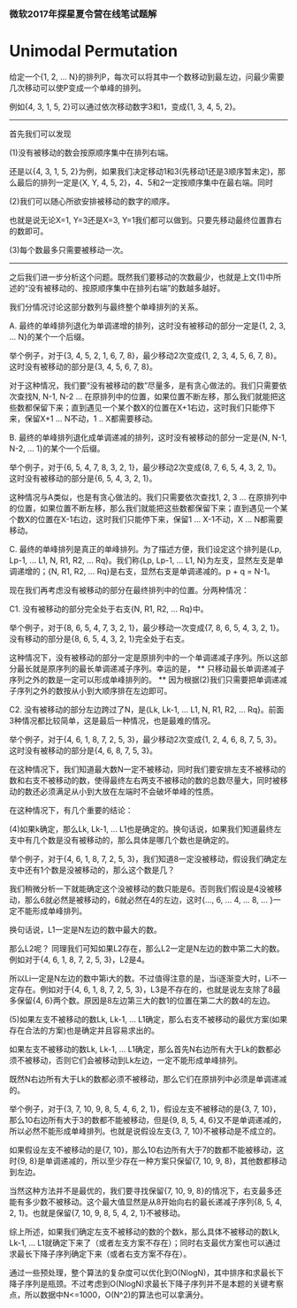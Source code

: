 ### 微软2017年探星夏令营在线笔试题解

Unimodal Permutation
==========

给定一个{1, 2, ... N}的排列P，每次可以将其中一个数移动到最左边，问最少需要几次移动可以使P变成一个单峰的排列。  

例如{4, 3, 1, 5, 2}可以通过依次移动数字3和1，变成{1, 3, 4, 5, 2}。  

-----

首先我们可以发现

(1)没有被移动的数会按原顺序集中在排列右端。

还是以{4, 3, 1, 5, 2}为例，如果我们决定移动1和3(先移动1还是3顺序暂未定)，那么最后的排列一定是{X, Y, 4, 5, 2}，4、5和2一定按顺序集中在最右端。同时

(2)我们可以随心所欲安排被移动的数字的顺序。

也就是说无论X=1, Y=3还是X=3, Y=1我们都可以做到。只要先移动最终位置靠右的数即可。

(3)每个数最多只需要被移动一次。

-------

之后我们进一步分析这个问题。既然我们要移动的次数最少，也就是上文(1)中所述的“没有被移动的、按原顺序集中在排列右端”的数越多越好。

我们分情况讨论这部分数列与最终整个单峰排列的关系。

A. 最终的单峰排列退化为单调递增的排列，这时没有被移动的部分一定是{1, 2, 3, ... N}的某个一个后缀。  

举个例子，对于{3, 4, 5, 2, 1, 6, 7, 8}，最少移动2次变成{1, 2, 3, 4, 5, 6, 7, 8}。这时没有被移动的部分是{3, 4, 5, 6, 7, 8}。 

对于这种情况，我们要“没有被移动的数”尽量多，是有贪心做法的。我们只需要依次查找N, N-1, N-2 ... 在原排列中的位置，如果位置不断左移，那么我们就能把这些数都保留下来；直到遇见一个某个数X的位置在X+1右边，这时我们只能停下来，保留X+1 ... N不动，1 .. X都需要移动。  

B. 最终的单峰排列退化成单调递减的排列，这时没有被移动的部分一定是{N, N-1, N-2, ... 1}的某个一个后缀。

举个例子，对于{6, 5, 4, 7, 8, 3, 2, 1}，最少移动2次变成{8, 7, 6, 5, 4, 3, 2, 1}。这时没有被移动的部分是{6, 5, 4, 3, 2, 1}。

这种情况与A类似，也是有贪心做法的。我们只需要依次查找1, 2, 3 ... 在原排列中的位置，如果位置不断左移，那么我们就能把这些数都保留下来；直到遇见一个某个数X的位置在X-1右边，这时我们只能停下来，保留1 ... X-1不动，X ... N都需要移动。

C. 最终的单峰排列是真正的单峰排列。为了描述方便，我们设定这个排列是{Lp, Lp-1, ... L1, N, R1, R2, ... Rq}。我们称{Lp, Lp-1, ... L1, N}为左支，显然左支是单调递增的；{N, R1, R2, ... Rq}是右支，显然右支是单调递减的。p + q = N-1。

现在我们再考虑没有被移动的部分在最终排列中的位置。分两种情况：

C1. 没有被移动的部分完全处于右支{N, R1, R2, ... Rq}中。  

举个例子，对于{8, 6, 5, 4, 7, 3, 2, 1}，最少移动一次变成{7, 8, 6, 5, 4, 3, 2, 1}。没有移动的部分是{8, 6, 5, 4, 3, 2, 1}完全处于右支。  

这种情况下，没有被移动的部分一定是原排列中的一个单调递减子序列。所以这部分最长就是原序列的最长单调递减子序列。幸运的是， ** 只移动最长单调递减子序列之外的数是一定可以形成单峰排列的。 **  因为根据(2)我们只需要把单调递减子序列之外的数按从小到大顺序排在左边即可。

C2. 没有被移动的部分左边跨过了N，是{Lk, Lk-1, ... L1, N, R1, R2, ... Rq}。前面3种情况都比较简单，这是最后一种情况，也是最难的情况。

举个例子，对于{4, 6, 1, 8, 7, 2, 5, 3}，最少移动2次变成{1, 2, 4, 6, 8, 7, 5, 3}。这时没有被移动的部分是{4, 6, 8, 7, 5, 3}。

在这种情况下，我们知道最大数N一定不被移动，同时我们要安排左支不被移动的数和右支不被移动的数，使得最终左右两支不被移动的数的总数尽量大，同时被移动的数还必须满足从小到大放在左端时不会破坏单峰的性质。

在这种情况下，有几个重要的结论：

(4)如果k确定，那么Lk, Lk-1, ... L1也是确定的。换句话说，如果我们知道最终左支中有几个数是没有被移动的，那么具体是哪几个数也是确定的。

举个例子，对于{4, 6, 1, 8, 7, 2, 5, 3}，我们知道8一定没被移动，假设我们确定左支中还有1个数是没被移动的，那么这个数是几？

我们稍微分析一下就能确定这个没被移动的数只能是6。否则我们假设是4没被移动，那么6就必然是被移动的，6就必然在4的左边，这时{..., 6, ... 4, ... 8, ... }一定不能形成单峰排列。  

换句话说，L1一定是N左边的数中最大的数。

那么L2呢？ 同理我们可知如果L2存在，那么L2一定是N左边的数中第二大的数。例如对于{4, 6, 1, 8, 7, 2, 5, 3}，L2是4。

所以Li一定是N左边的数中第i大的数。不过值得注意的是，当i逐渐变大时，Li不一定存在。例如对于{4, 6, 1, 8, 7, 2, 5, 3}，L3是不存在的，也就是说左支除了8最多保留{4, 6}两个数。原因是8左边第三大的数1的位置在第二大的数4的左边。  

(5)如果左支不被移动的数Lk, Lk-1, ... L1确定，那么右支不被移动的最优方案(如果存在合法的方案)也是确定并且容易求出的。

如果左支不被移动的数Lk, Lk-1, ... L1确定，那么首先N右边所有大于Lk的数都必须不被移动，否则它们会被移动到Lk左边，一定不能形成单峰排列。 

既然N右边所有大于Lk的数都必须不被移动，那么它们在原排列中必须是单调递减的。

举个例子，对于{3, 7, 10, 9, 8, 5, 4, 6, 2, 1}，假设左支不被移动的是{3, 7, 10}，那么10右边所有大于3的数都不能被移动，但是{9, 8, 5, 4, 6}又不是单调递减的，所以必然不能形成单峰排列。也就是说假设左支{3, 7, 10}不被移动是不成立的。

如果假设左支不被移动的是{7, 10}，那么10右边所有大于7的数都不能被移动，这时{9, 8}是单调递减的，所以至少存在一种方案只保留{7, 10, 9, 8}，其他数都移动到左边。

当然这种方法并不是最优的，我们要寻找保留{7, 10, 9, 8}的情况下，右支最多还能有多少数不被移动。这个最大值显然是从8开始向右的最长递减子序列{8, 5, 4, 2, 1}。也就是保留{7, 10, 9, 8, 5, 4, 2, 1}不被移动。

综上所述，如果我们确定左支不被移动的数的个数k，那么具体不被移动的数Lk, Lk-1, ... L1就确定下来了（或者左支方案不存在）；同时右支最优方案也可以通过求最长下降子序列确定下来（或者右支方案不存在）。

通过一些预处理，整个算法的复杂度可以优化到O(NlogN)，其中排序和求最长下降子序列是瓶颈。不过考虑到O(NlogN)求最长下降子序列并不是本题的关键考察点，所以数据中N<=1000，O(N^2)的算法也可以拿满分。




